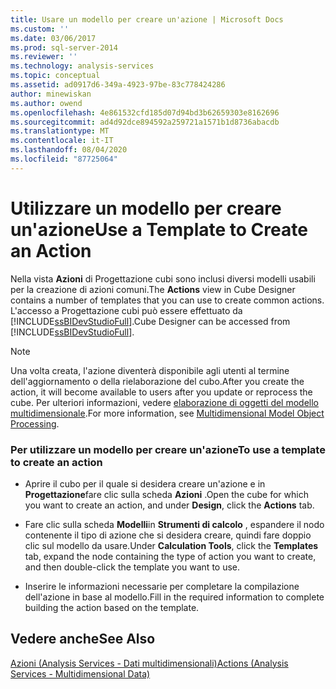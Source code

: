 ```yaml
---
title: Usare un modello per creare un'azione | Microsoft Docs
ms.custom: ''
ms.date: 03/06/2017
ms.prod: sql-server-2014
ms.reviewer: ''
ms.technology: analysis-services
ms.topic: conceptual
ms.assetid: ad0917d6-349a-4923-97be-83c778424286
author: minewiskan
ms.author: owend
ms.openlocfilehash: 4e861532cfd185d07d94bd3b62659303e8162696
ms.sourcegitcommit: ad4d92dce894592a259721a1571b1d8736abacdb
ms.translationtype: MT
ms.contentlocale: it-IT
ms.lasthandoff: 08/04/2020
ms.locfileid: "87725064"
---
```

# <a name="use-a-template-to-create-an-action"></a><span data-ttu-id="53303-102">Utilizzare un modello per creare un'azione</span><span class="sxs-lookup"><span data-stu-id="53303-102">Use a Template to Create an Action</span></span>
  <span data-ttu-id="53303-103">Nella vista **Azioni** di Progettazione cubi sono inclusi diversi modelli usabili per la creazione di azioni comuni.</span><span class="sxs-lookup"><span data-stu-id="53303-103">The **Actions** view in Cube Designer contains a number of templates that you can use to create common actions.</span></span> <span data-ttu-id="53303-104">L'accesso a Progettazione cubi può essere effettuato da [!INCLUDE[ssBIDevStudioFull](../../includes/ssbidevstudiofull-md.md)].</span><span class="sxs-lookup"><span data-stu-id="53303-104">Cube Designer can be accessed from [!INCLUDE[ssBIDevStudioFull](../../includes/ssbidevstudiofull-md.md)].</span></span>  
  
> [!NOTE]  
>  <span data-ttu-id="53303-105">Una volta creata, l'azione diventerà disponibile agli utenti al termine dell'aggiornamento o della rielaborazione del cubo.</span><span class="sxs-lookup"><span data-stu-id="53303-105">After you create the action, it will become available to users after you update or reprocess the cube.</span></span> <span data-ttu-id="53303-106">Per ulteriori informazioni, vedere [elaborazione di oggetti del modello multidimensionale](processing-a-multidimensional-model-analysis-services.md).</span><span class="sxs-lookup"><span data-stu-id="53303-106">For more information, see [Multidimensional Model Object Processing](processing-a-multidimensional-model-analysis-services.md).</span></span>  
  
### <a name="to-use-a-template-to-create-an-action"></a><span data-ttu-id="53303-107">Per utilizzare un modello per creare un'azione</span><span class="sxs-lookup"><span data-stu-id="53303-107">To use a template to create an action</span></span>  
  
-   <span data-ttu-id="53303-108">Aprire il cubo per il quale si desidera creare un'azione e in **Progettazione**fare clic sulla scheda **Azioni** .</span><span class="sxs-lookup"><span data-stu-id="53303-108">Open the cube for which you want to create an action, and under **Design**, click the **Actions** tab.</span></span>  
  
-   <span data-ttu-id="53303-109">Fare clic sulla scheda **Modelli**in **Strumenti di calcolo** , espandere il nodo contenente il tipo di azione che si desidera creare, quindi fare doppio clic sul modello da usare.</span><span class="sxs-lookup"><span data-stu-id="53303-109">Under **Calculation Tools**, click the **Templates** tab, expand the node containing the type of action you want to create, and then double-click the template you want to use.</span></span>  
  
-   <span data-ttu-id="53303-110">Inserire le informazioni necessarie per completare la compilazione dell'azione in base al modello.</span><span class="sxs-lookup"><span data-stu-id="53303-110">Fill in the required information to complete building the action based on the template.</span></span>  
  
## <a name="see-also"></a><span data-ttu-id="53303-111">Vedere anche</span><span class="sxs-lookup"><span data-stu-id="53303-111">See Also</span></span>  
 [<span data-ttu-id="53303-112">Azioni &#40;Analysis Services - Dati multidimensionali&#41;</span><span class="sxs-lookup"><span data-stu-id="53303-112">Actions &#40;Analysis Services - Multidimensional Data&#41;</span></span>](actions-analysis-services-multidimensional-data.md)  
  
  
